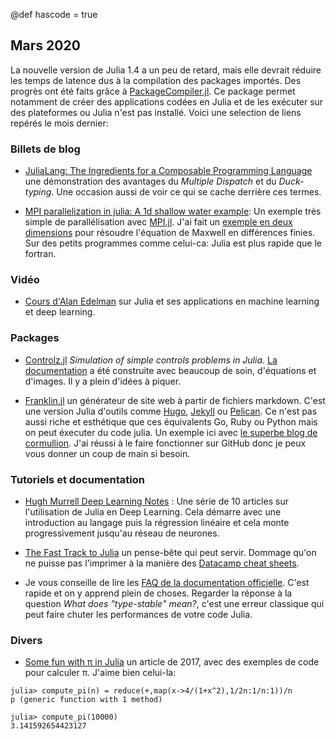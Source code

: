 @def hascode = true
## Mars 2020

La nouvelle version de Julia 1.4 a un peu de retard, mais elle devrait réduire les temps de latence dus à la compilation des packages importés. Des progrès ont été faits grâce à [PackageCompiler.jl](https://github.com/JuliaLang/PackageCompiler.jl). Ce package permet notamment de créer des applications codées en Julia et de les exécuter sur des plateformes ou Julia n'est pas installé. Voici une selection de liens repérés le mois dernier:

### Billets de blog

- [JuliaLang: The Ingredients for a Composable Programming Language](https://white.ucc.asn.au/2020/02/09/whycompositionaljulia.html) une démonstration des avantages du *Multiple Dispatch* et du *Duck-typing*. Une occasion aussi de voir ce qui se cache derrière ces termes.

- [MPI parallelization in julia: A 1d shallow water example](https://www.milank.de/mpi-julia): Un exemple très simple de parallélisation avec [MPI.jl](https://github.com/JuliaParallel/MPI.jl). J'ai fait un [exemple en deux dimensions](https://github.com/pnavaro/maxwell_yee_2d_with_mpi/) pour résoudre l'équation de Maxwell en différences finies. Sur des petits programmes comme celui-ca:  Julia est plus rapide que le fortran.

### Vidéo

- [Cours d'Alan Edelman](https://t.co/A4lgyR3JKI) sur Julia et ses applications en machine learning et deep learning.

### Packages 

- [Controlz.jl](https://github.com/SimonEnsemble/Controlz.jl) *Simulation of simple controls problems in Julia*.  [La documentation](https://simonensemble.github.io/Controlz.jl/dev/) a été construite avec beaucoup de soin, d'équations et d'images. Il y a plein d'idées à piquer.

- [Franklin.jl](https://github.com/tlienart/Franklin.jl) un générateur de site web à partir de fichiers markdown. C'est une version Julia d'outils comme [Hugo](https://gohugo.io), [Jekyll](https://jekyllrb.com) ou [Pelican](https://blog.getpelican.com). Ce n'est pas aussi riche et esthétique que ces équivalents Go, Ruby ou Python mais on peut éxecuter du code julia. Un exemple ici avec [le superbe blog de cormullion](https://cormullion.github.io/). J'ai réussi à le faire fonctionner sur GitHub donc je peux vous donner un coup de main si besoin.

### Tutoriels et documentation

- [Hugh Murrell Deep Learning Notes](https://nextjournal.com/DeepLearningNotes/) : Une série de 10 articles sur l'utilisation de Julia en Deep Learning. Cela démarre avec une introduction au langage puis la régression linéaire et cela monte progressivement jusqu'au réseau de neurones.

- [The Fast Track to Julia](https://juliadocs.github.io/Julia-Cheat-Sheet/) un pense-bête qui peut servir. Dommage qu'on ne puisse pas l'imprimer à la manière des [Datacamp cheat sheets](https://www.datacamp.com/community/data-science-cheatsheets).

- Je vous conseille de lire les [FAQ de la documentation officielle](https://docs.julialang.org/en/v1/manual/faq/). C'est rapide et on y apprend plein de choses. Regarder la réponse à la question *What does "type-stable" mean?*, c'est une erreur classique qui peut faire chuter les performances de votre code Julia.

### Divers

- [Some fun with π in Julia](https://julialang.org/blog/2017/03/piday/) un article de 2017, avec des exemples de code pour calculer π. J'aime bien celui-la:

```julia-repl
julia> compute_pi(n) = reduce(+,map(x->4/(1+x^2),1/2n:1/n:1))/n
p (generic function with 1 method)

julia> compute_pi(10000)
3.141592654423127
```

